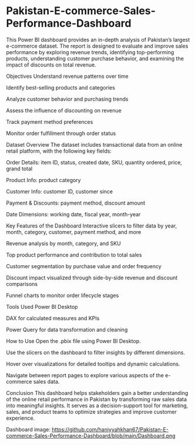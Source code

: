 # Pakistan-E-commerce-Sales-Performance-Dashboard
This Power BI dashboard provides an in-depth analysis of Pakistan’s largest e-commerce dataset. The report is designed to evaluate and improve sales performance by exploring revenue trends, identifying top-performing products, understanding customer purchase behavior, and examining the impact of discounts on total revenue.

Objectives
Understand revenue patterns over time

Identify best-selling products and categories

Analyze customer behavior and purchasing trends

Assess the influence of discounting on revenue

Track payment method preferences

Monitor order fulfillment through order status

Dataset Overview
The dataset includes transactional data from an online retail platform, with the following key fields:

Order Details: item ID, status, created date, SKU, quantity ordered, price, grand total

Product Info: product category

Customer Info: customer ID, customer since

Payment & Discounts: payment method, discount amount

Date Dimensions: working date, fiscal year, month-year

Key Features of the Dashboard
Interactive slicers to filter data by year, month, category, customer, payment method, and more

Revenue analysis by month, category, and SKU

Top product performance and contribution to total sales

Customer segmentation by purchase value and order frequency

Discount impact visualized through side-by-side revenue and discount comparisons

Funnel charts to monitor order lifecycle stages

Tools Used
Power BI Desktop

DAX for calculated measures and KPIs

Power Query for data transformation and cleaning

How to Use
Open the .pbix file using Power BI Desktop.

Use the slicers on the dashboard to filter insights by different dimensions.

Hover over visualizations for detailed tooltips and dynamic calculations.

Navigate between report pages to explore various aspects of the e-commerce sales data.

Conclusion
This dashboard helps stakeholders gain a better understanding of the online retail performance in Pakistan by transforming raw sales data into meaningful insights. It serves as a decision-support tool for marketing, sales, and product teams to optimize strategies and improve customer experience.

Dashboard image: https://github.com/haniyyahkhan67/Pakistan-E-commerce-Sales-Performance-Dashboard/blob/main/Dashboard.png

